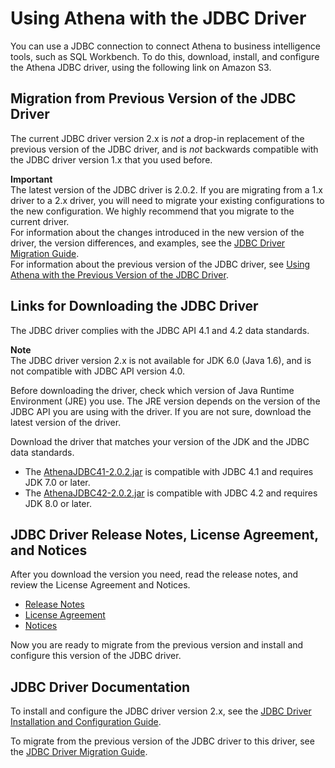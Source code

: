 # Using Athena with the JDBC Driver<a name="connect-with-jdbc"></a>

You can use a JDBC connection to connect Athena to business intelligence tools, such as SQL Workbench\. To do this, download, install, and configure the Athena JDBC driver, using the following link on Amazon S3\.

## Migration from Previous Version of the JDBC Driver<a name="migration-from-previous-jdbc-driver"></a>

The current JDBC driver version 2\.x is *not* a drop\-in replacement of the previous version of the JDBC driver, and is *not* backwards compatible with the JDBC driver version 1\.x that you used before\. 

**Important**  
The latest version of the JDBC driver is 2\.0\.2\. If you are migrating from a 1\.x driver to a 2\.x driver, you will need to migrate your existing configurations to the new configuration\. We highly recommend that you migrate to the current driver\.   
For information about the changes introduced in the new version of the driver, the version differences, and examples, see the [JDBC Driver Migration Guide](https://s3.amazonaws.com/athena-downloads/drivers/JDBC/SimbaAthenaJDBC_2.0.2/docs/Simba+Athena+JDBC+Driver+Migration+Guide.pdf)\.   
For information about the previous version of the JDBC driver, see [Using Athena with the Previous Version of the JDBC Driver](connect-with-previous-jdbc.md)\.

## Links for Downloading the JDBC Driver<a name="download-the-jdbc-driver"></a>

The JDBC driver complies with the JDBC API 4\.1 and 4\.2 data standards\. 

**Note**  
The JDBC driver version 2\.x is not available for JDK 6\.0 \(Java 1\.6\), and is not compatible with JDBC API version 4\.0\. 

Before downloading the driver, check which version of Java Runtime Environment \(JRE\) you use\. The JRE version depends on the version of the JDBC API you are using with the driver\. If you are not sure, download the latest version of the driver\. 

Download the driver that matches your version of the JDK and the JDBC data standards\.
+ The [AthenaJDBC41\-2\.0\.2\.jar](https://s3.amazonaws.com/athena-downloads/drivers/JDBC/SimbaAthenaJDBC_2.0.2/AthenaJDBC41_2.0.2.jar) is compatible with JDBC 4\.1 and requires JDK 7\.0 or later\.
+ The [AthenaJDBC42\-2\.0\.2\.jar](https://s3.amazonaws.com/athena-downloads/drivers/JDBC/SimbaAthenaJDBC_2.0.2/AthenaJDBC42_2.0.2.jar) is compatible with JDBC 4\.2 and requires JDK 8\.0 or later\.

## JDBC Driver Release Notes, License Agreement, and Notices<a name="atelong-jdbc-driver-license-agreement"></a>

After you download the version you need, read the release notes, and review the License Agreement and Notices\. 
+ [Release Notes](https://s3.amazonaws.com/athena-downloads/drivers/JDBC/SimbaAthenaJDBC_2.0.2/docs/release-notes.txt)
+ [License Agreement](https://s3.amazonaws.com/athena-downloads/drivers/JDBC/SimbaAthenaJDBC_2.0.2/docs/LICENSE.txt)
+ [Notices](https://s3.amazonaws.com/athena-downloads/drivers/JDBC/SimbaAthenaJDBC_2.0.2/docs/NOTICES.txt)

Now you are ready to migrate from the previous version and install and configure this version of the JDBC driver\. 

## JDBC Driver Documentation<a name="documentation-jdbc"></a>

To install and configure the JDBC driver version 2\.x, see the [JDBC Driver Installation and Configuration Guide](https://s3.amazonaws.com/athena-downloads/drivers/JDBC/SimbaAthenaJDBC_2.0.2/docs/Simba+Athena+JDBC+Driver+Install+and+Configuration+Guide.pdf)\.

To migrate from the previous version of the JDBC driver to this driver, see the [JDBC Driver Migration Guide](https://s3.amazonaws.com/athena-downloads/drivers/JDBC/SimbaAthenaJDBC_2.0.2/docs/Simba+Athena+JDBC+Driver+Migration+Guide.pdf)\.